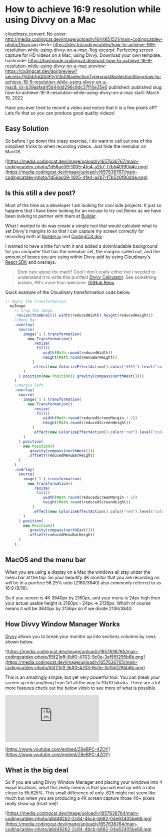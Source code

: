 # How to achieve 16:9 resolution while using Divvy on a Mac

cloudinary_convert: No
cover: http://media.codingcat.dev/image/upload/v1644851521/main-codingcatdev-photo/Divvy.jpg
devto: https://dev.to/codingcatdev/how-to-achieve-169-resolution-while-using-divvy-on-a-mac-1iog
excerpt: Perfecting screen capture for HD videos on a Mac, using Divvy. Download your own template.
hashnode: https://hashnode.codingcat.dev/post-how-to-achieve-16-9-resolution-while-using-divvy-on-a-mac
preview: https://codingcat.dev/api/preview?secret=7tjQhb1qQlS3FtyV3b0I&selectionType=post&selectionSlug=how-to-achieve-16-9-resolution-while-using-divvy-on-a-mac&_id=b39aafad45d44dd296c8dc37f10e35e0
published: published
slug: how-to-achieve-16-9-resolution-while-using-divvy-on-a-mac
start: March 19, 2022

Have you ever tried to record a video and notice that it is a few pixels off? Lets fix that so you can produce good quality videos!

## Easy Solution

So before I go down this crazy exercise, I do want to call out one of the simpiliest tricks to when recording videos. Just hide the menubar on MacOS.

![https://media.codingcat.dev/image/upload/v1657636767/main-codingcatdev-photo/1d56ac09-1005-4fe4-a2b7-f7b540f90d4e.png](https://media.codingcat.dev/image/upload/v1657636767/main-codingcatdev-photo/1d56ac09-1005-4fe4-a2b7-f7b540f90d4e.png)

## Is this still a dev post?

Most of the time as a developer I am looking for cool side projects. It just so happens that I have been looking for an excuse to try out Remix as we have been looking to partner with them at [Builder](https://builder.io/).

What I wanted to do was create a simple tool that would calculate what to set Divvy's margins to so that I can capture my screen correctly for recording both at [Builder.io](https://builder.io/) and [CodingCat.dev](https://codingcat.dev/).

I wanted to have a little fun with it and added a downloadable background for you computer that has the menubar set, the margins called out, and the amount of boxes you are using within Divvy add by using [Cloudinary's React SDK](https://cloudinary.com/documentation/react_integration) and overlays.

> 
> 
> 
> Dont care about the math? Cool I don't really either but I needed to understand it to write this purrfect [Divvy Calculator](https://divvy.codingcat.dev/). See something broken, PR's more than welcome. [GitHub Repo](https://github.com/CodingCatDev/divvy-screen-size)
> 

Quick example of the Cloudinary transformation code below.

```jsx
// Apply the transformation.
  myImage
    // Crop the image.
    .resize(thumbnail().width(reducedWidth).height(reducedHeight))
    //Menu Bar
    .overlay(
      source(
        image(`1`).transformation(
          new Transformation()
            .resize(
              fill()
                .width(Math.round(reducedWidth))
                .height(Math.round(menuBarHeight))
            )
            .effect(new ColorizeEffectAction().color("#391").level("colorize"))
        )
      ).position(new Position().gravity(compass(northWest())))
    )
    //Margin left
    .overlay(
      source(
        image(`1`).transformation(
          new Transformation()
            .resize(
              fill()
                .width(Math.round(reducedScreenMargin / 2))
                .height(Math.round(reducedScreenHeight))
            )
            .effect(new ColorizeEffectAction().color("red").level("colorize"))
        )
      ).position(
        new Position()
          .gravity(compass(northWest()))
          .offsetY(reducedMenuBarHeight)
      )
    )
    .overlay(
      source(
        image(`1`).transformation(
          new Transformation()
            .resize(
              fill()
                .width(Math.round(reducedScreenMargin / 2))
                .height(Math.round(reducedScreenHeight))
            )
            .effect(new ColorizeEffectAction().color("red").level("colorize"))
        )
      ).position(
        new Position()
          .gravity(compass(northEast()))
          .offsetY(reducedMenuBarHeight)
      )
    );

```

## MacOS and the menu bar

When you are using a display on a Mac the windows all stay under the menu bar at the top. So your beautify 4K monitor that you are recording on will be in a purrfect 56.25% ratio (2160/3840) also commonly referred to as 16:9 (9/16).

So if you screen is 4K 3840px by 2160px, and your menu is 24px high then your actual usable height is 2160px - 24px => 2136px. Which of course means it will be 3840px by 2136px so if we divide 2136/3840.

## How Divvy Window Manager Works

[Divvy](https://mizage.com/windivvy/) allows you to break your monitor up into sections columns by rows shown below.

![https://media.codingcat.dev/image/upload/v1657636765/main-codingcatdev-photo/55f21eff-6df0-4703-9c0e-3ef55f295b8b.png](https://media.codingcat.dev/image/upload/v1657636765/main-codingcatdev-photo/55f21eff-6df0-4703-9c0e-3ef55f295b8b.png)

This is an amazingly simple, but yet very powerful tool. You can break your screen up into anything from 1x1 all the way to 10x10 blocks. There are a lot more features check out the below video to see more of what is possible.

<div style={{overflow: 'hidden',paddingTop: '56.25%', position: 'relative', width: '100%', height: '0px'}}> <div style={{width: '100%', height:'100%',position: 'absolute', top: 0, left: 0}}> <iframe src="https://www.youtube.com/embed/Z6eBPC-4ZOY" title="YouTube video player" frameborder="0" allow="accelerometer; autoplay; clipboard-write; encrypted-media; gyroscope; picture-in-picture" allowfullscreen style={{width: '100%', height:'100%'}}></iframe> </div> </div>

[https://www.youtube.com/embed/Z6eBPC-4ZOY](https://www.youtube.com/embed/Z6eBPC-4ZOY)

## What is the big deal

So if you are using Divvy Window Manager and placing your windows into 4 equal locations, what this really means is that you will end up with a ratio closer to 55.625%. This small difference of only .625 might not seem like much but when you are producing a 4K screen capture those 40+ pixels really show up (trust me)!

![https://media.codingcat.dev/image/upload/v1657636764/main-codingcatdev-photo/a8d482b2-2c84-4bcb-b682-04e63405be66.jpg](https://media.codingcat.dev/image/upload/v1657636764/main-codingcatdev-photo/a8d482b2-2c84-4bcb-b682-04e63405be66.jpg)